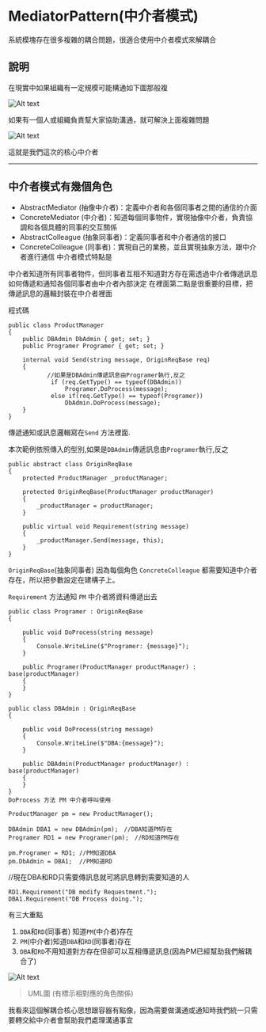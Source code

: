 # MediatorPattern(中介者模式)

系統模塊存在很多複雜的耦合問題，很適合使用中介者模式來解耦合

## 說明

在現實中如果組織有一定規模可能構通如下圖那般複

![Alt text](https://dotblogsfile.blob.core.windows.net/user/%E4%B9%9D%E6%A1%83/f718d961-2f8b-46ac-a2f7-b95af802f23a/1549790323_53498.png "Optional title")


如果有一個人或組織負責幫大家協助溝通，就可解決上面複雜問題

![Alt text](https://dotblogsfile.blob.core.windows.net/user/%E4%B9%9D%E6%A1%83/f718d961-2f8b-46ac-a2f7-b95af802f23a/1549790493_52417.png "Optional title")


這就是我們這次的核心中介者

-----

## 中介者模式有幾個角色

* AbstractMediator (抽像中介者)：定義中介者和各個同事者之間的通信的介面
* ConcreteMediator (中介者)：知道每個同事物件，實現抽像中介者，負責協調和各個具體的同事的交互關係
* AbstractColleague (抽象同事者)：定義同事者和中介者通信的接口
* ConcreteColleague (同事者)：實現自己的業務，並且實現抽象方法，跟中介者進行通信
中介者模式特點是

中介者知道所有同事者物件，但同事者互相不知道對方存在需透過中介者傳遞訊息
如何傳遞和通知各個同事者由中介者內部決定
在裡面第二點是很重要的目標，把傳遞訊息的邏輯封裝在中介者裡面

程式碼

    public class ProductManager
    {
        public DBAdmin DbAdmin { get; set; }
        public Programer Programer { get; set; }

        internal void Send(string message, OriginReqBase req)
        {
    　　　　　　 //如果是DBAdmin傳遞訊息由Programer執行,反之
                if (req.GetType() == typeof(DBAdmin))
                    Programer.DoProcess(message);
                else if(req.GetType() == typeof(Programer))
                    DbAdmin.DoProcess(message);
        }
    }

 傳遞通知或訊息邏輯寫在`Send` 方法裡面.

本次範例依照傳入的型別,如果是`DBAdmin`傳遞訊息由`Programer`執行,反之

    public abstract class OriginReqBase
    {
        protected ProductManager _productManager;

        protected OriginReqBase(ProductManager productManager)
        {
            _productManager = productManager;
        }

        public virtual void Requirement(string message)
        {
            _productManager.Send(message, this);
        }
    }

`OriginReqBase`(抽象同事者) 因為每個角色 `ConcreteColleague` 都需要知道中介者存在，所以把參數設定在建構子上。

`Requirement` 方法通知 `PM` 中介者將資料傳遞出去

    public class Programer : OriginReqBase
    {

        public void DoProcess(string message)
        {
            Console.WriteLine($"Programer: {message}");
        }

        public Programer(ProductManager productManager) : base(productManager)
        {
        }
    }

    public class DBAdmin : OriginReqBase
    {

        public void DoProcess(string message)
        {
            Console.WriteLine($"DBA:{message}");
        }

        public DBAdmin(ProductManager productManager) : base(productManager)
        {
        }
    }
    DoProcess 方法 PM 中介者呼叫使用

    ProductManager pm = new ProductManager();

    DBAdmin DBA1 = new DBAdmin(pm);　//DBA知道PM存在
    Programer RD1 = new Programer(pm);　//RD知道PM存在

    pm.Programer = RD1; //PM知道DBA
    pm.DbAdmin = DBA1;  //PM知道RD

//現在DBA和RD只需要傳訊息就可將訊息轉到需要知道的人

    RD1.Requirement("DB modify Requestment.");
    DBA1.Requirement("DB Process doing.");

有三大重點

1. `DBA`和`RD`(同事者) 知道`PM`(中介者)存在
2. `PM`(中介者)知道`DBA`和`RD`(同事者)存在
3. `DBA`和`RD`不用知道對方存在但卻可以互相傳遞訊息(因為PM已經幫助我們解耦合了)

![Alt text](https://dotblogsfile.blob.core.windows.net/user/%E4%B9%9D%E6%A1%83/f718d961-2f8b-46ac-a2f7-b95af802f23a/1549792143_37531.png "Optional title")

> UML圖 (有標示相對應的角色關係)

我看來這個解耦合核心思想跟容器有點像，因為需要做溝通或通知時我們統一只需要轉交給中介者會幫助我們處理溝通事宜
